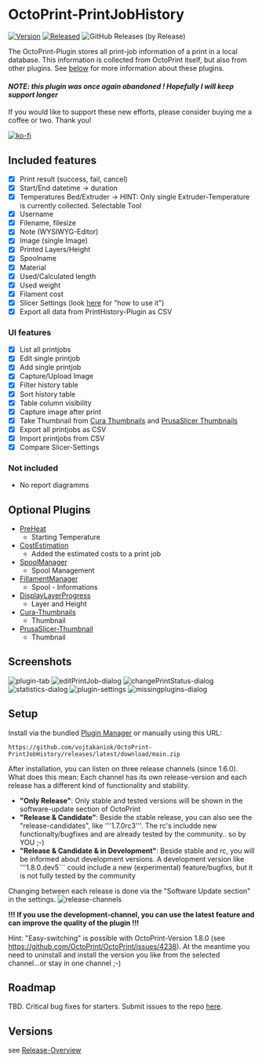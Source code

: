 # OctoPrint-PrintJobHistory

[![Version](https://img.shields.io/badge/dynamic/json.svg?color=brightgreen&label=version&url=https://api.github.com/repos/vojtakaniok/OctoPrint-PrintJobHistory/releases&query=$[0].name)]()
[![Released](https://img.shields.io/badge/dynamic/json.svg?color=brightgreen&label=released&url=https://api.github.com/repos/vojtakaniok/OctoPrint-PrintJobHistory/releases&query=$[0].published_at)]()
![GitHub Releases (by Release)](https://img.shields.io/github/downloads/vojtakaniok/OctoPrint-PrintJobHistory/latest/total.svg)

The OctoPrint-Plugin stores all print-job information of a print in a local database.
This information is collected from OctoPrint itself, but also from other plugins. See [below](#Optional-Plugins) for more information about these plugins.

#### *NOTE: this plugin was once again abandoned ! Hopefully I will keep support longer*

If you would like to support these new efforts, please consider buying me a coffee or two. Thank you!

[![ko-fi](https://ko-fi.com/img/githubbutton_sm.svg)](https://ko-fi.com/D1D21B0LA9)
## Included features

- [x] Print result (success, fail, cancel)
- [x] Start/End datetime -> duration
- [x] Temperatures Bed/Extruder -> HINT: Only single Extruder-Temperature is currently collected. Selectable Tool
- [x] Username
- [x] Filename, filesize
- [x] Note (WYSIWYG-Editor)
- [x] Image (single Image)
- [x] Printed Layers/Height
- [x] Spoolname
- [x] Material
- [x] Used/Calculated length
- [x] Used weight
- [x] Filament cost
- [x] Slicer Settings (look [here](https://github.com/vojtakaniok/OctoPrint-PrintJobHistory/wiki/Slicer-Settings) for "how to use it")
- [x] Export all data from PrintHistory-Plugin as CSV

### UI features
- [x] List all printjobs
- [x] Edit single printjob
- [x] Add single printjob
- [x] Capture/Upload Image
- [x] Filter history table
- [x] Sort history table
- [x] Table column visibility
- [x] Capture image after print
- [x] Take Thumbnail from [Cura Thumbnails](https://plugins.octoprint.org/plugins/UltimakerFormatPackage/) and [PrusaSlicer Thumbnails](https://plugins.octoprint.org/plugins/prusaslicerthumbnails/)
- [x] Export all printjobs as CSV
- [x] Import printjobs from CSV
- [x] Compare Slicer-Settings

### Not included
- No report diagramms

## Optional Plugins

- [PreHeat](https://plugins.octoprint.org/plugins/preheat/)
    - Starting Temperature
- [CostEstimation](https://plugins.octoprint.org/plugins/costestimation/)
    - Added the estimated costs to a print job
- [SpoolManager](https://plugins.octoprint.org/plugins/SpoolManager/)
    - Spool Management
- [FillamentManager](https://plugins.octoprint.org/plugins/filamentmanager/)
    - Spool - Informations
- [DisplayLayerProgress](https://plugins.octoprint.org/plugins/DisplayLayerProgress/)
    - Layer and Height
- [Cura-Thumbnails](https://plugins.octoprint.org/plugins/UltimakerFormatPackage/)
    - Thumbnail
- [PrusaSlicer-Thumbnail](https://plugins.octoprint.org/plugins/prusaslicerthumbnails/)
    - Thumbnail

## Screenshots
![plugin-tab](screenshots/plugin-tab.png "Plugin-Tab")
![editPrintJob-dialog](screenshots/editPrintJob-dialog.png "EditPrintJob-Dialog")
![changePrintStatus-dialog](screenshots/editPrintJob-changeStatus-dialog.png "Change print status")
![statistics-dialog](screenshots/statistics-dialog.png "Print Statistics")
![plugin-settings](screenshots/plugin-settings.png "Plugin-Settings")
![missingplugins-dialog](screenshots/missingPlugins-dialog.png "MissingPlugins-Dialog")

## Setup

Install via the bundled [Plugin Manager](http://docs.octoprint.org/en/master/bundledplugins/pluginmanager.html)
or manually using this URL:

    https://github.com/vojtakaniok/OctoPrint-PrintJobHistory/releases/latest/download/main.zip

After installation, you can listen on three release channels (since 1.6.0).
What does this mean: Each channel has its own release-version and each release has a different kind of functionality and stability.

- **"Only Release"**: Only stable and tested versions will be shown in the software-update section of OctoPrint
- **"Release & Candidate"**: Beside the stable release, you can also see the "release-candidates", like '''1.7.0rc3'''.
  The rc's includde new functionalty/bugfixes and are already tested by the community.. so by YOU ;-)
- **"Release & Candidate & in Development"**: Beside stable and rc, you will be informed about development versions.
  A development version like '''1.8.0.dev5``` could include a new (experimental) feature/bugfixs, but it is not fully tested by the community

Changing between each release is done via the "Software Update section" in the settings.
![release-channels](screenshots/release-channels.png "Release channels")

**!!! If you use the development-channel, you can use the latest feature and can improve the quality of the plugin !!!**

Hint: "Easy-switching" is possible with OctoPrint-Version 1.8.0 (see https://github.com/OctoPrint/OctoPrint/issues/4238).
At the meantime you need to uninstall and install the version you like from the selected channel...or stay in one channel ;-)


## Roadmap

TBD. Critical bug fixes for starters. Submit issues to the repo [here](https://github.com/vojtakaniok/OctoPrint-PrintJobHistory/issues).

## Versions

see [Release-Overview](https://github.com/vojtakaniok/OctoPrint-PrintJobHistory/releases/)


